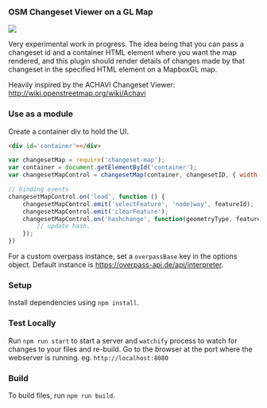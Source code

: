 ### OSM Changeset Viewer on a GL Map

![](https://cloud.githubusercontent.com/assets/126868/24163445/a88728d4-0e90-11e7-9d02-d755b7845c00.png)

Very experimental work in progress. The idea being that you can pass a changeset id and a container HTML element where you want the map rendered, and this plugin should render details of changes made by that changeset in the specified HTML element on a MapboxGL map.

Heavily inspired by the ACHAVI Changeset Viewer: http://wiki.openstreetmap.org/wiki/Achavi

### Use as a module

Create a container div to hold the UI.

```html
<div id='container'></div>
```

```js
var changesetMap = require('changeset-map');
var container = document.getElementById('container');
var changesetMapControl = changesetMap(container, changesetID, { width: '1000px', height: '1000px' });

// binding events
changesetMapControl.on('load', function () {
    changesetMapControl.emit('selectFeature', 'node|way', featureId);
    changesetMapControl.emit('clearFeature');
    changesetMapControl.on('hashchange', function(geometryType, featureId) {
        // update hash.
    });
})
```

For a custom overpass instance, set a `overpassBase` key in the options object. Default instance is https://overpass-api.de/api/interpreter.

### Setup

 Install dependencies using `npm install`.

### Test Locally

Run `npm run start` to start a server and `watchify` process to watch for changes to your files and re-build. Go to the browser at the port where the webserver is running. eg. `http://localhost:8080`

### Build

To build files, run `npm run build`.
